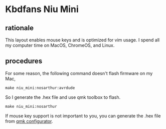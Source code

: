 # Kbdfans Niu Mini

## rationale

This layout enables mouse keys and is optimized for vim usage.
I spend all my computer time on MacOS, ChromeOS, and Linux.

## procedures

For some reason, the following command doesn't flash firmware on my Mac,

```
make niu_mini:nosarthur:avrdude
```

So I generate the .hex file and use qmk toolbox to flash.

```
make niu_mini:nosarthur
```

If mouse key support is not important to you, you can generate the .hex file
from [qmk configurator](https://config.qmk.fm/#/niu_mini/LAYOUT_planck_mit).

